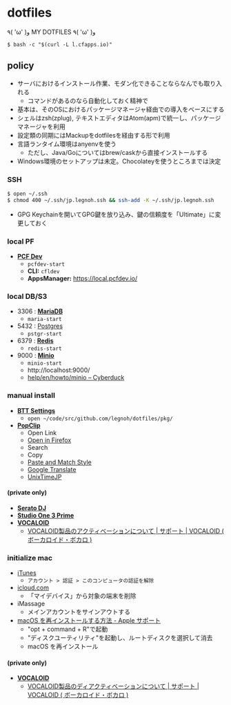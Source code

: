 dotfiles
========

٩( 'ω' )و  MY DOTFILES  ٩( 'ω' )و

```
$ bash -c "$(curl -L l.cfapps.io)"
```

## policy
- サーバにおけるインストール作業、モダン化できることならなんでも取り入れる
  - コマンドがあるのなら自動化しておく精神で
- 基本は、そのOSにおけるパッケージマネージャ経由での導入をベースにする
- シェルはzsh(zplug), テキストエディタはAtom(apm)で統一し、パッケージマネージャを利用
- 設定類の同期にはMackupをdotfilesを経由する形で利用
- 言語ランタイム環境はanyenvを使う
  - ただし、Java/Goについてはbrew/caskから直接インストールする
- Windows環境のセットアップは未定。Chocolateyを使うところまでは決定

### SSH
```bash
$ open ~/.ssh
$ chmod 400 ~/.ssh/jp.legnoh.ssh && ssh-add -K ~/.ssh/jp.legnoh.ssh
```
- GPG Keychainを開いてGPG鍵を放り込み、鍵の信頼度を「Ultimate」に変更しておく

### local PF
- [**PCF Dev**](https://network.pivotal.io/products/pcfdev)
  - `pcfdev-start`
  - **CLI:** `cfldev`
  - **AppsManager:** https://local.pcfdev.io/

### local DB/S3
- 3306 : [**MariaDB**](https://hub.docker.com/_/mariadb/)
  - `maria-start`
- 5432 : [Postgres](https://hub.docker.com/_/postgres/)
  - `pstgr-start`
- 6379 : [**Redis**](https://hub.docker.com/_/redis/)
  - `redis-start`
- 9000 : [**Minio**](https://hub.docker.com/r/minio/minio/)
  - `minio-start`
  - http://localhost:9000/
  - [help/en/howto/minio – Cyberduck](https://trac.cyberduck.io/wiki/help/en/howto/minio)

### manual install
- [**BTT Settings**](https://raw.githubusercontent.com/legnoh/dotfiles/master/pkg/btt-presets.json)
  - `open ~/code/src/github.com/legnoh/dotfiles/pkg/`
- [**PopClip**](http://pilotmoon.com/popclip/extensions/)
  - Open Link
  - [Open in Firefox](http://pilotmoon.com/popclip/extensions/ext/OpenInFirefox.popclipextz)
  - Search
  - Copy
  - [Paste and Match Style](http://pilotmoon.com/popclip/extensions/ext/PasteAndMatch.popclipextz)
  - [Google Translate](http://pilotmoon.com/popclip/extensions/ext/GoogleTranslate.popclipextz)
  - [UnixTimeJP](https://github.com/legnoh/unixtime-jp.popclipext/releases/download/v1.0/unixtime-jp.zip)

#### (private only)
- [**Serato DJ**](https://serato.com/dj/downloads/mac)
- [**Studio One 3 Prime**](https://my.presonus.com/products/software)
- [**VOCALOID**](https://www.vocaloid.com/articles/activation_deactivation_02#phase01)
  - [VOCALOID製品のアクティベーションについて \| サポート \| VOCALOID \( ボーカロイド・ボカロ \)](https://www.vocaloid.com/articles/online_activation#Mac)


### initialize mac
- [iTunes](https://support.apple.com/ja-jp/HT204385)
  - `アカウント > 認証 > このコンピュータの認証を解除`
- [icloud.com](https://www.icloud.com/#settings)
  - 「マイデバイス」から対象の端末を削除
- iMassage
  - メインアカウントをサインアウトする
- [macOS を再インストールする方法 \- Apple サポート](https://support.apple.com/ja-jp/HT204904)
  - "opt + command + R"で起動
  - "ディスクユーティリティ"を起動し、ルートディスクを選択して消去
  - macOS を再インストール

#### (private only)
- [**VOCALOID**](https://www.vocaloid.com/articles/activation_deactivation_02#phase02)
    - [VOCALOID製品のディアクティベーションについて \| サポート \| VOCALOID \( ボーカロイド・ボカロ \)](https://www.vocaloid.com/articles/online_deactivation#Mac)
